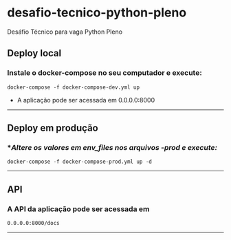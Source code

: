 # desafio-tecnico-python-pleno

Desáfio Técnico para vaga Python Pleno

## Deploy local

### **Instale o docker-compose no seu computador e execute:** ### 

``` 
docker-compose -f docker-compose-dev.yml up
```

- A aplicação pode ser acessada em 0.0.0.0:8000

___ 

## Deploy em produção

### **Altere os valores em env_files nos arquivos *-prod e execute:** ### 

``` 
docker-compose -f docker-compose-prod.yml up -d
```

---

## API

### **A API da aplicação pode ser acessada  em** ### 

``` 
0.0.0.0:8000/docs
```

---
